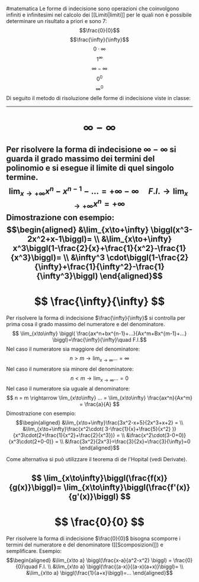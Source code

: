 #matematica 
Le forme di indecisione sono operazioni che coinvolgono infiniti e infinitesimi nel calcolo dei [[Limiti|limiti]] per le quali non è possibile determinare un risultato a priori e sono 7:
$$\frac{0}{0}$$
$$\frac{\infty}{\infty}$$
$$0\cdot\infty$$
$$1^\infty$$
$$\infty -\infty$$
$$0^0$$
$$\infty^0$$
Di seguito il metodo di risoluzione delle forme di indecisione viste in classe:

---
# $$ \infty -\infty$$
Per risolvere la forma di indecisione $\infty -\infty$ si guarda il grado massimo dei termini del polinomio e si esegue il limite di quel singolo termine.
		$$ \lim_{x\to+\infty} x^n - x^{n-1} - ...= +\infty-\infty\quad F.I.\rightarrow \lim_{x\to+\infty} x^n=+\infty$$
Dimostrazione con esempio:
$$\begin{aligned}
&\lim_{x\to+\infty} \biggl(x^3-2x^2+x-1\biggl)= \\
&\lim_{x\to+\infty} x^3\biggl(1-\frac{2}{x}+\frac{1}{x^2}-\frac{1}{x^3}\biggl)= \\
&\infty^3 \cdot\biggl(1-\frac{2}{\infty}+\frac{1}{\infty^2}-\frac{1}{\infty^3}\biggl)
\end{aligned}$$
---
# $$ \frac{\infty}{\infty} $$
Per risolvere la forma di indecisione $\frac{\infty}{\infty}$ si controlla per prima cosa il grado massimo del numeratore e del denominatore.
$$ \lim_{x\to\infty} \biggl( \frac{ax^n+bx^{n-1}+...}{Ax^m+Bx^{m-1}+...} \biggl)=\frac{\infty}{\infty}\quad F.I.$$
Nel caso il numeratore sia maggiore del denominatore:
$$ n>m \rightarrow \lim_{x\to\infty} ... = \infty $$
Nel caso il numeratore sia minore del denominatore:
$$ n < m \rightarrow \lim_{x\to\infty} ... = 0 $$
Nel caso il numeratore sia uguale al denominatore:
$$ n = m \rightarrow \lim_{x\to\infty} ... = \lim_{x\to\infty} \frac{ax^n}{Ax^m} = \frac{a}{A} $$
Dimostrazione con esempio:
$$\begin{aligned}
&\lim_{x\to+\infty}\frac{3x^2-x+5}{2x^3+x+2} = \\
&\lim_{x\to+\infty}\frac{x^2\cdot( 3-\frac{1}{x}+\frac{5}{x^2} )}{x^3\cdot(2+\frac{1}{x^2}+\frac{2}{x^3})} = \\
&\frac{x^2\cdot(3-0+0)}{x^3\cdot(2+0-0)} = \\
&\frac{3x^2}{2x^3}=\frac{3}{2x}=\frac{3}{\infty}=0
\end{aligned}$$


Come alternativa si può utilizzare il teorema di de l'Hopital (vedi Derivate).

$$
\lim_{x\to\infty}\biggl(\frac{f(x)}{g(x)}\biggl)=
\lim_{x\to\infty}\biggl(\frac{f'(x)}{g'(x)}\biggl)
$$
---
# $$ \frac{0}{0} $$
Per risolvere la forma di indecisione $\frac{0}{0}$ bisogna scomporre i termini del numeratore e del denominatore ([[Scomposizioni]]) e semplificare.
Esempio:
$$\begin{aligned}
&\lim_{x\to a} \biggl(\frac{x-a}{a^2-x^2} \biggl) = \frac{0}{0}\quad F.I. \\
&\lim_{x\to a} \biggl(\frac{(a-x)}{(a-x)(a+x)}\biggl)= \\
&\lim_{x\to a} \biggl(\frac{1}{a+x}\biggl)=...
\end{aligned}$$
